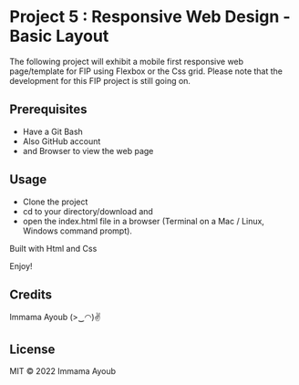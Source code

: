 
#   Project 5 : Responsive Web Design - Basic Layout

 The following project will exhibit a mobile first responsive web page/template for FIP using Flexbox or the Css grid.
 Please note that the development for this FIP project is still going on.

## Prerequisites
 - Have a Git Bash
 - Also GitHub account
 - and Browser to view the web page
## Usage
 - Clone the project
 - cd to your directory/download and
 - open the index.html file in a browser (Terminal on a Mac / Linux, Windows command prompt).

Built with Html and Css

Enjoy!

## Credits
Immama Ayoub (>‿◠)✌

## License
MIT © 2022 Immama Ayoub
